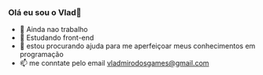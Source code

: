 ### Olá eu sou o Vlad👋
- 🔭 Ainda nao trabalho
- 🌱 Estudando front-end
- 🤔 estou procurando ajuda para me aperfeiçoar meus conhecimentos em programação
- 📫 me conntate pelo email vladmirodosgames@gmail.com
